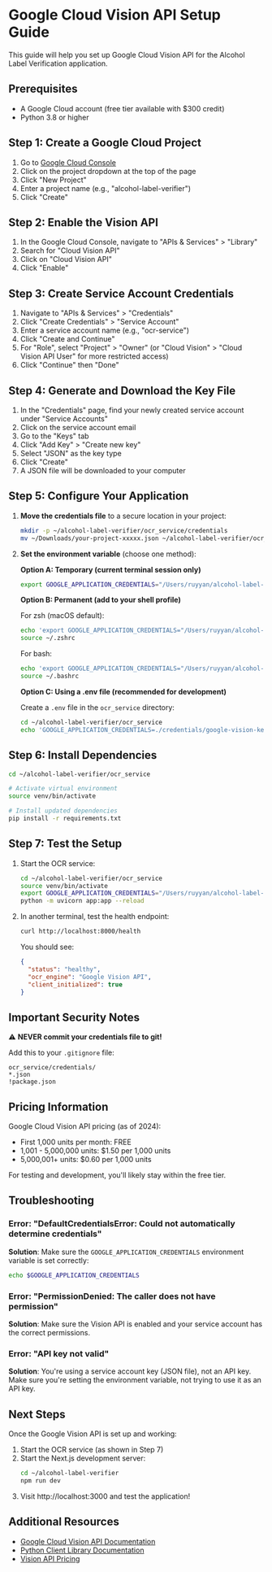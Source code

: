 # Google Cloud Vision API Setup Guide

This guide will help you set up Google Cloud Vision API for the Alcohol Label Verification application.

## Prerequisites

- A Google Cloud account (free tier available with $300 credit)
- Python 3.8 or higher

## Step 1: Create a Google Cloud Project

1. Go to [Google Cloud Console](https://console.cloud.google.com/)
2. Click on the project dropdown at the top of the page
3. Click "New Project"
4. Enter a project name (e.g., "alcohol-label-verifier")
5. Click "Create"

## Step 2: Enable the Vision API

1. In the Google Cloud Console, navigate to "APIs & Services" > "Library"
2. Search for "Cloud Vision API"
3. Click on "Cloud Vision API"
4. Click "Enable"

## Step 3: Create Service Account Credentials

1. Navigate to "APIs & Services" > "Credentials"
2. Click "Create Credentials" > "Service Account"
3. Enter a service account name (e.g., "ocr-service")
4. Click "Create and Continue"
5. For "Role", select "Project" > "Owner" (or "Cloud Vision" > "Cloud Vision API User" for more restricted access)
6. Click "Continue" then "Done"

## Step 4: Generate and Download the Key File

1. In the "Credentials" page, find your newly created service account under "Service Accounts"
2. Click on the service account email
3. Go to the "Keys" tab
4. Click "Add Key" > "Create new key"
5. Select "JSON" as the key type
6. Click "Create"
7. A JSON file will be downloaded to your computer

## Step 5: Configure Your Application

1. **Move the credentials file** to a secure location in your project:
   ```bash
   mkdir -p ~/alcohol-label-verifier/ocr_service/credentials
   mv ~/Downloads/your-project-xxxxx.json ~/alcohol-label-verifier/ocr_service/credentials/google-vision-key.json
   ```

2. **Set the environment variable** (choose one method):

   **Option A: Temporary (current terminal session only)**
   ```bash
   export GOOGLE_APPLICATION_CREDENTIALS="/Users/ruyyan/alcohol-label-verifier/ocr_service/credentials/google-vision-key.json"
   ```

   **Option B: Permanent (add to your shell profile)**
   
   For zsh (macOS default):
   ```bash
   echo 'export GOOGLE_APPLICATION_CREDENTIALS="/Users/ruyyan/alcohol-label-verifier/ocr_service/credentials/google-vision-key.json"' >> ~/.zshrc
   source ~/.zshrc
   ```
   
   For bash:
   ```bash
   echo 'export GOOGLE_APPLICATION_CREDENTIALS="/Users/ruyyan/alcohol-label-verifier/ocr_service/credentials/google-vision-key.json"' >> ~/.bashrc
   source ~/.bashrc
   ```

   **Option C: Using a .env file (recommended for development)**
   
   Create a `.env` file in the `ocr_service` directory:
   ```bash
   cd ~/alcohol-label-verifier/ocr_service
   echo 'GOOGLE_APPLICATION_CREDENTIALS=./credentials/google-vision-key.json' > .env
   ```

## Step 6: Install Dependencies

```bash
cd ~/alcohol-label-verifier/ocr_service

# Activate virtual environment
source venv/bin/activate

# Install updated dependencies
pip install -r requirements.txt
```

## Step 7: Test the Setup

1. Start the OCR service:
   ```bash
   cd ~/alcohol-label-verifier/ocr_service
   source venv/bin/activate
   export GOOGLE_APPLICATION_CREDENTIALS="/Users/ruyyan/alcohol-label-verifier/ocr_service/credentials/google-vision-key.json"
   python -m uvicorn app:app --reload
   ```

2. In another terminal, test the health endpoint:
   ```bash
   curl http://localhost:8000/health
   ```

   You should see:
   ```json
   {
     "status": "healthy",
     "ocr_engine": "Google Vision API",
     "client_initialized": true
   }
   ```

## Important Security Notes

⚠️ **NEVER commit your credentials file to git!**

Add this to your `.gitignore` file:
```
ocr_service/credentials/
*.json
!package.json
```

## Pricing Information

Google Cloud Vision API pricing (as of 2024):
- First 1,000 units per month: FREE
- 1,001 - 5,000,000 units: $1.50 per 1,000 units
- 5,000,001+ units: $0.60 per 1,000 units

For testing and development, you'll likely stay within the free tier.

## Troubleshooting

### Error: "DefaultCredentialsError: Could not automatically determine credentials"

**Solution**: Make sure the `GOOGLE_APPLICATION_CREDENTIALS` environment variable is set correctly:
```bash
echo $GOOGLE_APPLICATION_CREDENTIALS
```

### Error: "PermissionDenied: The caller does not have permission"

**Solution**: Make sure the Vision API is enabled and your service account has the correct permissions.

### Error: "API key not valid"

**Solution**: You're using a service account key (JSON file), not an API key. Make sure you're setting the environment variable, not trying to use it as an API key.

## Next Steps

Once the Google Vision API is set up and working:

1. Start the OCR service (as shown in Step 7)
2. Start the Next.js development server:
   ```bash
   cd ~/alcohol-label-verifier
   npm run dev
   ```
3. Visit http://localhost:3000 and test the application!

## Additional Resources

- [Google Cloud Vision API Documentation](https://cloud.google.com/vision/docs)
- [Python Client Library Documentation](https://cloud.google.com/python/docs/reference/vision/latest)
- [Vision API Pricing](https://cloud.google.com/vision/pricing)

